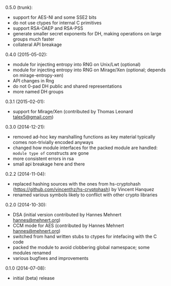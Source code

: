 0.5.0 (trunk):
* support for AES-NI and some SSE2 bits
* do not use ctypes for internal C primitives
* support RSA-OAEP and RSA-PSS
* generate smaller secret exponents for DH, making operations on large groups much faster
* collateral API breakage

0.4.0 (2015-05-02):
* module for injecting entropy into RNG on Unix/Lwt (optional)
* module for injecting entropy into RNG on Mirage/Xen (optional; depends on
  mirage-entropy-xen)
* API changes in Rng
* do not 0-pad DH public and shared representations
* more named DH groups

0.3.1 (2015-02-01):
* support for Mirage/Xen (contributed by Thomas Leonard <talex5@gmail.com>)

0.3.0 (2014-12-21):
* removed ad-hoc key marshalling functions as key material typically comes
  non-trivially encoded anyways
* changed how module interfaces for the packed module are handled:
  `module type of` constructs are gone
* more consistent errors in rsa
* small api breakage here and there

0.2.2 (2014-11-04):
* replaced hashing sources with the ones from hs-cryptohash
  (https://github.com/vincenthz/hs-cryptohash) by Vincent Hanquez
* renamed various symbols likely to conflict with other crypto libraries

0.2.0 (2014-10-30):
* DSA (initial version contributed by Hannes Mehnert <hannes@mehnert.org>)
* CCM mode for AES (contributed by Hannes Mehnert <hannes@mehnert.org>)
* switched from hand written stubs to ctypes for intefacing with the C code
* packed the module to avoid clobbering global namespace; some modules renamed
* various bugfixes and improvements

0.1.0 (2014-07-08):
* initial (beta) release
